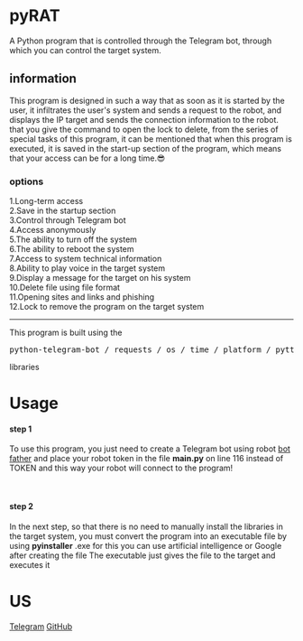 # pyRAT
A Python program that is controlled through the Telegram bot, through which you can control the target system.
<h2>information</h2>
<p>This program is designed in such a way that as soon as it is started by the user, it infiltrates the user's system and sends a request to the robot, and displays the IP target and sends the connection information to the robot. that you give the command to open the lock to delete, from the series of special tasks of this program, it can be mentioned that when this program is executed, it is saved in the start-up section of the program, which means that your access can be for a long time.😎</p>
<h3>options</h3>
<tr>1.Long-term access</tr>
<br>
<tr>2.Save in the startup section</tr>
<br>
<tr>3.Control through Telegram bot</tr>
<br>
<tr>4.Access anonymously</tr>
<br>
<tr>5.The ability to turn off the system</tr>
<br>
<tr>6.The ability to reboot the system</tr>
<br>
<tr>7.Access to system technical information</tr>
<br>
<tr>8.Ability to play voice in the target system</tr>
<br>
<tr>9.Display a message for the target on his system</tr>
<br>
<tr>10.Delete file using file format</tr>
<br>
<tr>11.Opening sites and links and phishing</tr>
<br>
<tr>12.Lock to remove the program on the target system</tr>
<hr>
<p>This program is built using the <pre>python-telegram-bot / requests / os / time / platform / pyttsx3 / subprocess / getpass</pre> libraries</p>
<h1>Usage</h1>
<p><h4>step 1</h4>To use this program, you just need to create a Telegram bot using robot <a href="https://t.me/BotFather">bot father</a> and place your robot token in the file <b>main.py</b> on line 116 instead of TOKEN and this way your robot will connect to the program!</p>
<br>
<p><h4>step 2</h4>In the next step, so that there is no need to manually install the libraries in the target system, you must convert the program into an executable file by using <b>pyinstaller</b> .exe for this you can use artificial intelligence or Google after creating the file The executable just gives the file to the target and executes it</p>

<h1>US</h1>
<a href="https://t.me/H_SarrAllah">Telegram</a>
<a href="https://github.com/AliofficialIR">GitHub</a>
